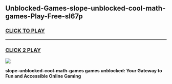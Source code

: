 
## Unblocked-Games-slope-unblocked-cool-math-games-Play-Free-sl67p
<h3>
<a href="https://premium76.site?title=slope-unblocked-cool-math-games&ref=15A">CLICK TO PLAY</a></h3>
<hr>

<h3>
<a href="https://premium76.site?title=slope-unblocked-cool-math-games&ref=15A">CLICK 2 PLAY</a>
  
</h3>

<a href="https://premium76.site?title=slope-unblocked-cool-math-games&ref=15A"><img src="https://clearcache.store/games.png"></a>


**slope-unblocked-cool-math-games games unblocked: Your Gateway to Fun and Accessible Online Gaming**
